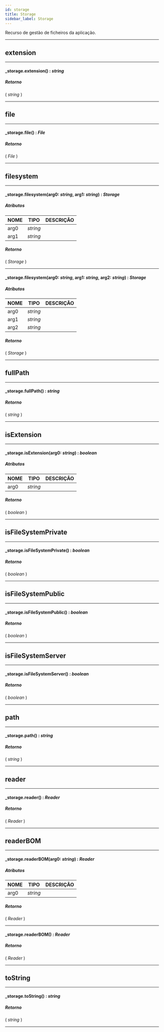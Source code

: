 ```yaml
---
id: storage
title: Storage
sidebar_label: Storage
---
```


Recurso de gestão de ficheiros da aplicação.

---

## extension

---

#### _storage.extension() : _string_
##### Retorno

( _string_ )


---

## file

---

#### _storage.file() : _File_
##### Retorno

( _File_ )


---

## filesystem

---

#### _storage.filesystem(arg0: _string_, arg1: _string_) : _Storage_
##### Atributos

| NOME | TIPO | DESCRIÇÃO |
|---|---|---|
| arg0 | _string_ |   |
| arg1 | _string_ |   |

##### Retorno

( _Storage_ )


---

#### _storage.filesystem(arg0: _string_, arg1: _string_, arg2: _string_) : _Storage_
##### Atributos

| NOME | TIPO | DESCRIÇÃO |
|---|---|---|
| arg0 | _string_ |   |
| arg1 | _string_ |   |
| arg2 | _string_ |   |

##### Retorno

( _Storage_ )


---

## fullPath

---

#### _storage.fullPath() : _string_
##### Retorno

( _string_ )


---

## isExtension

---

#### _storage.isExtension(arg0: _string_) : _boolean_
##### Atributos

| NOME | TIPO | DESCRIÇÃO |
|---|---|---|
| arg0 | _string_ |   |

##### Retorno

( _boolean_ )


---

## isFileSystemPrivate

---

#### _storage.isFileSystemPrivate() : _boolean_
##### Retorno

( _boolean_ )


---

## isFileSystemPublic

---

#### _storage.isFileSystemPublic() : _boolean_
##### Retorno

( _boolean_ )


---

## isFileSystemServer

---

#### _storage.isFileSystemServer() : _boolean_
##### Retorno

( _boolean_ )


---

## path

---

#### _storage.path() : _string_
##### Retorno

( _string_ )


---

## reader

---

#### _storage.reader() : _Reader_
##### Retorno

( _Reader_ )


---

## readerBOM

---

#### _storage.readerBOM(arg0: _string_) : _Reader_
##### Atributos

| NOME | TIPO | DESCRIÇÃO |
|---|---|---|
| arg0 | _string_ |   |

##### Retorno

( _Reader_ )


---

#### _storage.readerBOM() : _Reader_
##### Retorno

( _Reader_ )


---

## toString

---

#### _storage.toString() : _string_
##### Retorno

( _string_ )


---

